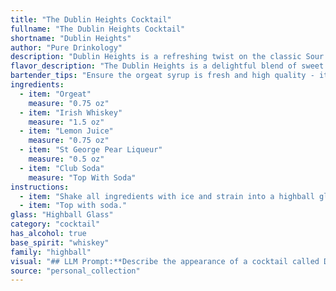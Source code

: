 ```yaml
---
title: "The Dublin Heights Cocktail"
fullname: "The Dublin Heights Cocktail"
shortname: "Dublin Heights"
author: "Pure Drinkology"
description: "Dublin Heights is a refreshing twist on the classic Sour family. Its Irish Whiskey base, balanced by tart lemon and sweet orgeat, is elevated by the pear notes of St. George Liqueur.  The addition of club soda creates a light, effervescent finish, reminiscent of a summer day in Dublin. "
flavor_description: "The Dublin Heights is a delightful blend of sweet and tart.  The orgeat syrup provides a nutty, almond-like sweetness that's balanced by the bright acidity of lemon juice.  The Irish whiskey adds a warm, spicy complexity, while the pear liqueur contributes a delicate fruitiness.  A refreshing fizz from the club soda rounds out the experience, making it a truly enjoyable and well-balanced cocktail. "
bartender_tips: "Ensure the orgeat syrup is fresh and high quality - it's the backbone of the cocktail.  Use a good Irish whiskey, and don't skimp on the St. George Pear Liqueur - it adds complexity.  Shake vigorously with ice to chill and dilute properly.  Top with club soda for a light, refreshing finish.  Garnish with a lemon twist and a pear slice for a touch of elegance. "
ingredients:
  - item: "Orgeat"
    measure: "0.75 oz"
  - item: "Irish Whiskey"
    measure: "1.5 oz"
  - item: "Lemon Juice"
    measure: "0.75 oz"
  - item: "St George Pear Liqueur"
    measure: "0.5 oz"
  - item: "Club Soda"
    measure: "Top With Soda"
instructions:
  - item: "Shake all ingredients with ice and strain into a highball glass."
  - item: "Top with soda."
glass: "Highball Glass"
category: "cocktail"
has_alcohol: true
base_spirit: "whiskey"
family: "highball"
visual: "## LLM Prompt:**Describe the appearance of a cocktail called Dublin Heights using the following ingredients:*** **Orgeat:** A viscous, slightly cloudy liquid with a pale yellow-amber hue, reminiscent of honey.* **Irish Whiskey:** A golden amber liquid, often with a slightly reddish tint, displaying a smooth, elegant clarity.* **Lemon Juice:** A clear, bright yellow liquid, sometimes tinged with a subtle green shade.* **St. George Pear Liqueur:** A translucent, light golden liquid with a delicate pear-like sheen.* **Club Soda:** A clear, bubbly liquid that appears like a refreshing, sparkling water.**Consider these aspects in your description:*** **Color:** What is the overall color of the cocktail? Is it vibrant or muted?* **Clarity:** Is the cocktail clear, cloudy, or layered?* **Texture:** Does the cocktail appear smooth, frothy, or layered with different consistencies?* **Garnish:** Imagine a sprig of fresh mint and a thin slice of pear as garnish. How do they contribute to the visual appeal? **Example:**The Dublin Heights appears as a shimmering amber elixir, its golden depths reflecting the pear liqueur's subtle shimmer. A delicate froth, the result of the club soda, crowns the drink, hinting at its refreshing nature. A sprig of fresh mint and a pear slice, their vibrant green and yellow hues adding a touch of vibrancy, complete the cocktail's alluring appearance. "
source: "personal_collection"
---
```


